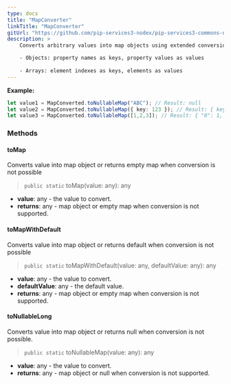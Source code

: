 ```yaml
---
type: docs
title: "MapConverter"
linkTitle: "MapConverter"
gitUrl: "https://github.com/pip-services3-nodex/pip-services3-commons-nodex"
description: > 
    Converts arbitrary values into map objects using extended conversion rules:

    - Objects: property names as keys, property values as values
    
    - Arrays: element indexes as keys, elements as values
---
```



**Example:**

```typescript
let value1 = MapConverted.toNullableMap("ABC"); // Result: null
let value2 = MapConverted.toNullableMap({ key: 123 }); // Result: { key: 123 }
let value3 = MapConverted.toNullableMap([1,2,3]); // Result: { "0": 1, "1": 2, "2": 3 }

```

### Methods

#### toMap
Converts value into map object or returns empty map when conversion is not possible

> `public static` toMap(value: any): any

- **value**: any - the value to convert.
- **returns**: any - map object or empty map when conversion is not supported.

#### toMapWithDefault
Converts value into map object or returns default when conversion is not possible

> `public static` toMapWithDefault(value: any, defaultValue: any): any

- **value**: any - the value to convert.
- **defaultValue**: any - the default value.
- **returns**: any - map object or empty map when conversion is not supported.

#### toNullableLong
Converts value into map object or returns null when conversion is not possible.

> `public static` toNullableMap(value: any): any

- **value**: any - the value to convert.
- **returns**: any - map object or null when conversion is not supported.